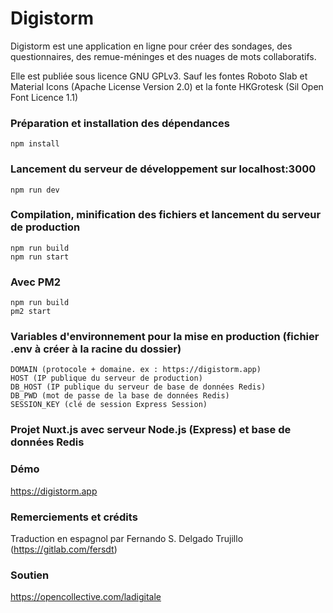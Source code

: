 # Digistorm

Digistorm est une application en ligne pour créer des sondages, des questionnaires, des remue-méninges et des nuages de mots collaboratifs. 

Elle est publiée sous licence GNU GPLv3.
Sauf les fontes Roboto Slab et Material Icons (Apache License Version 2.0) et la fonte HKGrotesk (Sil Open Font Licence 1.1)

### Préparation et installation des dépendances
```
npm install
```

### Lancement du serveur de développement sur localhost:3000
```
npm run dev
```

### Compilation, minification des fichiers et lancement du serveur de production
```
npm run build
npm run start
```

### Avec PM2
```
npm run build
pm2 start
```

### Variables d'environnement pour la mise en production (fichier .env à créer à la racine du dossier)
```
DOMAIN (protocole + domaine. ex : https://digistorm.app)
HOST (IP publique du serveur de production)
DB_HOST (IP publique du serveur de base de données Redis)
DB_PWD (mot de passe de la base de données Redis)
SESSION_KEY (clé de session Express Session)
```

### Projet Nuxt.js avec serveur Node.js (Express) et base de données Redis

### Démo
https://digistorm.app

### Remerciements et crédits
Traduction en espagnol par Fernando S. Delgado Trujillo (https://gitlab.com/fersdt)

### Soutien
https://opencollective.com/ladigitale

